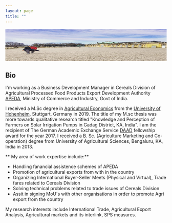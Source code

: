 ```yaml
---
layout: page
title: ""
---
```

<p align="center">
  <img width="700" height="100" src="IMG_20200409_010555_376.jpg">
</p>

## Bio ##

  I'm working as a Business Development Manager in Cereals Division of Agricultural Processed Food Products Export Development Authority [APEDA](https://apeda.gov.in/apedawebsite/six_head_product/cereal.htm), Ministry of Commerce and Industry, Govt of India. 

  I received a M.Sc degree in [Agricultural Economics](https://www.uni-hohenheim.de/en/agricultural-economics-masters#:~:text=Agricultural%20research%20at%20the%20University,bio%2Dbased%20value%2Dcreation%20networks) from the [University of Hohenheim](https://www.uni-hohenheim.de/en), Stuttgart, Germany in 2019. The title of my M.sc thesis was more towards qualitative research titled "Knowledge and Perception of Farmers on Solar Irrigation Pumps in Gadag District, KA, India". I am the recipient of The German Academic Exchange Service [DAAD](https://www.uni-hohenheim.de/en/agecon-scholarships) fellowship award for the year 2017. I received a B. Sc. (Agriculture Marketing and Co-operation) degree from University of Agricultural Sciences, Bengaluru, KA, India in 2013. 
   
 ** My area of work expertise include:** 
  * Handling fanancial assistence schemes of APEDA
  * Promotion of agricultural exports from with in the country 
  * Organizing International Buyer-Seller Meets (Physical and Virtual), Trade fares related to Cereals Division 
  * Solving technical problems related to trade issues of Cereals Division
  * Assit in signing MoU's with other organisations in order to promote Agri export from the country
  
 My research interests include  International Trade, Agricultural Export Analysis, Agricultural markets and its interlink, SPS measures. 























